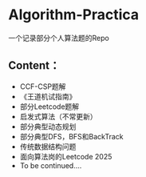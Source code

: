 # Algorithm-Practica
一个记录部分个人算法题的Repo

## Content：

- CCF-CSP题解
- 《王道机试指南》
- 部分Leetcode题解
- 启发式算法（不常更新）
- 部分典型动态规划
- 部分典型DFS，BFS和BackTrack
- 传统数据结构问题
- 面向算法岗的Leetcode 2025
- To be continued....

